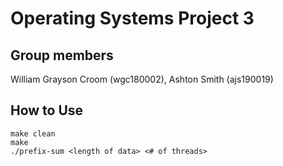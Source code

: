 # Operating Systems Project 3

## Group members
William Grayson Croom (wgc180002), Ashton Smith (ajs190019)

## How to Use

```
make clean
make
./prefix-sum <length of data> <# of threads>
```
